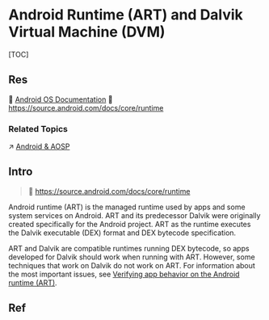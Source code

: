 # Android Runtime (ART) and Dalvik Virtual Machine (DVM)

[TOC]



## Res
📂 [Android OS Documentation](https://source.android.com/docs)
📂 https://source.android.com/docs/core/runtime


### Related Topics
↗ [Android & AOSP](../../../../../🥷🏼%20Operating%20Systems%20&%20Kernels%20(Engineering%20Part)/Android%20&%20AOSP/Android%20&%20AOSP.md)



## Intro
> 🔗 https://source.android.com/docs/core/runtime

Android runtime (ART) is the managed runtime used by apps and some system services on Android. ART and its predecessor Dalvik were originally created specifically for the Android project. ART as the runtime executes the Dalvik executable (DEX) format and DEX bytecode specification.

ART and Dalvik are compatible runtimes running DEX bytecode, so apps developed for Dalvik should work when running with ART. However, some techniques that work on Dalvik do not work on ART. For information about the most important issues, see [Verifying app behavior on the Android runtime (ART)](http://developer.android.com/guide/practices/verifying-apps-art.html).



## Ref

